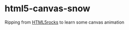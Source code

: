 html5-canvas-snow
=================

Ripping from [HTML5rocks](http://www.html5rocks.com/en/) to learn some canvas animation